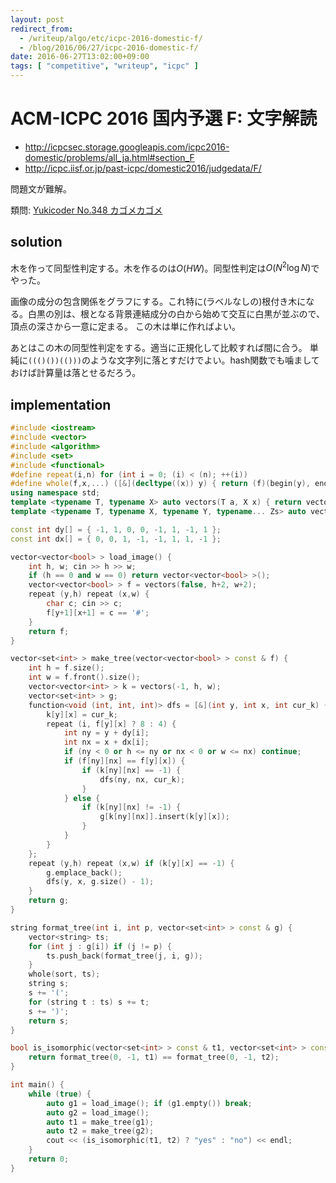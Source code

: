 ```yaml
---
layout: post
redirect_from:
  - /writeup/algo/etc/icpc-2016-domestic-f/
  - /blog/2016/06/27/icpc-2016-domestic-f/
date: 2016-06-27T13:02:00+09:00
tags: [ "competitive", "writeup", "icpc" ]
---
```


# ACM-ICPC 2016 国内予選 F: 文字解読

-   <http://icpcsec.storage.googleapis.com/icpc2016-domestic/problems/all_ja.html#section_F>
-   <http://icpc.iisf.or.jp/past-icpc/domestic2016/judgedata/F/>

問題文が難解。

類問: [Yukicoder No.348 カゴメカゴメ](http://yukicoder.me/problems/no/348)

## solution

木を作って同型性判定する。木を作るのは$O(HW)$。同型性判定は$O(N^2\log N)$でやった。

画像の成分の包含関係をグラフにする。これ特に(ラベルなしの)根付き木になる。白黒の別は、根となる背景連結成分の白から始めて交互に白黒が並ぶので、頂点の深さから一意に定まる。
この木は単に作ればよい。

あとはこの木の同型性判定をする。適当に正規化して比較すれば間に合う。
単純に`((()())(()))`のような文字列に落とすだけでよい。hash関数でも噛ましておけば計算量は落とせるだろう。

## implementation

``` c++
#include <iostream>
#include <vector>
#include <algorithm>
#include <set>
#include <functional>
#define repeat(i,n) for (int i = 0; (i) < (n); ++(i))
#define whole(f,x,...) ([&](decltype((x)) y) { return (f)(begin(y), end(y), ## __VA_ARGS__); })(x)
using namespace std;
template <typename T, typename X> auto vectors(T a, X x) { return vector<T>(x, a); }
template <typename T, typename X, typename Y, typename... Zs> auto vectors(T a, X x, Y y, Zs... zs) { auto cont = vectors(a, y, zs...); return vector<decltype(cont)>(x, cont); }

const int dy[] = { -1, 1, 0, 0, -1, 1, -1, 1 };
const int dx[] = { 0, 0, 1, -1, -1, 1, 1, -1 };

vector<vector<bool> > load_image() {
    int h, w; cin >> h >> w;
    if (h == 0 and w == 0) return vector<vector<bool> >();
    vector<vector<bool> > f = vectors(false, h+2, w+2);
    repeat (y,h) repeat (x,w) {
        char c; cin >> c;
        f[y+1][x+1] = c == '#';
    }
    return f;
}

vector<set<int> > make_tree(vector<vector<bool> > const & f) {
    int h = f.size();
    int w = f.front().size();
    vector<vector<int> > k = vectors(-1, h, w);
    vector<set<int> > g;
    function<void (int, int, int)> dfs = [&](int y, int x, int cur_k) {
        k[y][x] = cur_k;
        repeat (i, f[y][x] ? 8 : 4) {
            int ny = y + dy[i];
            int nx = x + dx[i];
            if (ny < 0 or h <= ny or nx < 0 or w <= nx) continue;
            if (f[ny][nx] == f[y][x]) {
                if (k[ny][nx] == -1) {
                    dfs(ny, nx, cur_k);
                }
            } else {
                if (k[ny][nx] != -1) {
                    g[k[ny][nx]].insert(k[y][x]);
                }
            }
        }
    };
    repeat (y,h) repeat (x,w) if (k[y][x] == -1) {
        g.emplace_back();
        dfs(y, x, g.size() - 1);
    }
    return g;
}

string format_tree(int i, int p, vector<set<int> > const & g) {
    vector<string> ts;
    for (int j : g[i]) if (j != p) {
        ts.push_back(format_tree(j, i, g));
    }
    whole(sort, ts);
    string s;
    s += '(';
    for (string t : ts) s += t;
    s += ')';
    return s;
}

bool is_isomorphic(vector<set<int> > const & t1, vector<set<int> > const & t2) {
    return format_tree(0, -1, t1) == format_tree(0, -1, t2);
}

int main() {
    while (true) {
        auto g1 = load_image(); if (g1.empty()) break;
        auto g2 = load_image();
        auto t1 = make_tree(g1);
        auto t2 = make_tree(g2);
        cout << (is_isomorphic(t1, t2) ? "yes" : "no") << endl;
    }
    return 0;
}
```
